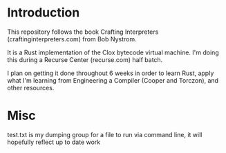 # Introduction

This repository follows the book Crafting Interpreters (craftinginterpreters.com) from Bob Nystrom.

It is a Rust implementation of the Clox bytecode virtual machine. I'm doing this during a Recurse Center (recurse.com) half batch.

I plan on getting it done throughout 6 weeks in order to learn Rust, apply what I'm learning from Engineering a Compiler (Cooper and Torczon), and other resources.


# Misc

test.txt is my dumping group for a file to run via command line, it will hopefully reflect up to date work
